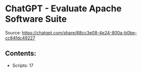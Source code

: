 # ChatGPT - Evaluate Apache Software Suite

Source: https://chatgpt.com/share/68cc3e08-4e24-800a-b0be-cc84fdc49227

## Contents:
- Scripts: 17
